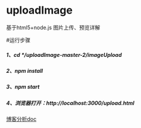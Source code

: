 # uploadImage
基于html5+node.js 图片上传、预览详解

#运行步骤
##### 1、cd */uploadImage-master-2/imageUpload
##### 2、npm install
##### 3、npm start
##### 4、浏览器打开：http://localhost:3000/upload.html

[博客分析doc](http://www.jianshu.com/p/e8ad8911e197)
